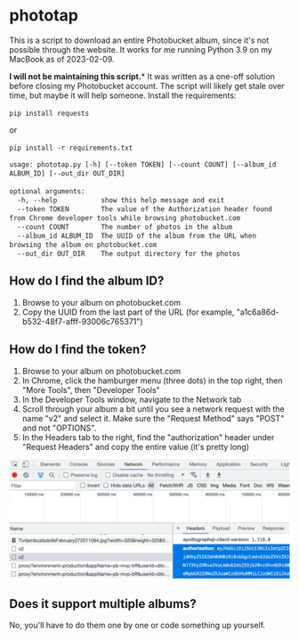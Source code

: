 # phototap

This is a script to download an entire Photobucket album, since it's not possible through the website. It works for me running Python 3.9 on my MacBook as of 2023-02-09.

**I will not be maintaining this script.*** It was written as a one-off solution before closing my Photobucket account. The script will likely get stale over time, but maybe it will help someone.
Install the requirements:

`pip install requests`

or

`pip install -r requirements.txt`

```
usage: phototap.py [-h] [--token TOKEN] [--count COUNT] [--album_id ALBUM_ID] [--out_dir OUT_DIR]

optional arguments:
  -h, --help           show this help message and exit
  --token TOKEN        The value of the Authorization header found from Chrome developer tools while browsing photobucket.com
  --count COUNT        The number of photos in the album
  --album_id ALBUM_ID  The UUID of the album from the URL when browsing the album on photobucket.com
  --out_dir OUT_DIR    The output directory for the photos
```

## How do I find the album ID?

1. Browse to your album on photobucket.com
1. Copy the UUID from the last part of the URL (for example, "a1c6a86d-b532-48f7-afff-93006c765371")

## How do I find the token?

1. Browse to your album on photobucket.com
1. In Chrome, click the hamburger menu (three dots) in the top right, then "More Tools", then "Developer Tools"
1. In the Developer Tools window, navigate to the Network tab
1. Scroll through your album a bit until you see a network request with the name "v2" and select it. Make sure the "Request Method" says "POST" and not "OPTIONS".
1. In the Headers tab to the right, find the "authorization" header under "Request Headers" and copy the entire value (it's pretty long)

![Token Screenshot](token.png)

## Does it support multiple albums?

No, you'll have to do them one by one or code something up yourself.
